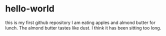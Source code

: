 # hello-world
this is my first github repository
I am eating apples and almond butter for lunch. The almond butter tastes like dust. I think it has been sitting too long.
